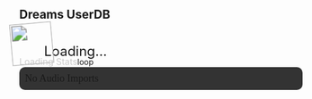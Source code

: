 ## Dreams UserDB
<div class="filedownload-container"><div class="version-container dreamsdb impusername-container"><img id="imp" src="https://assets.indreams.me/images/users/default.png" class="dreamsdb imp"><a id="username" class="dreamsdb username">Loading...</a></div></div><div class="home-content-container" id="loadingstats"><div class="global-annoucement"><a class="global-post-label" style="font-size: 16px; line-height: 20px; color: rgb(204, 204, 204); pointer-events: none;">Loading Stats</a><a class="global-post-icon" style="pointer-events: none;">loop</a></div></div><div class="home-content-container" id="stats"></div><div style="margin-top:0;background:#333;padding:10px;border-radius:10px" id="audioClipsContainer"><a style="font-size:18px;font-family:Poppins" id="audioImports">No Audio Imports</a><div id="audioClips"></div></div><script src="https://cdn.plyr.io/3.7.2/plyr.js"></script><script>document.getElementsByClassName('navigation-container')[0].remove()</script><script src="/finder.js"></script>
<style>a.dreamsdb.username {line-height:44px;font-size:24px}img.dreamsdb.imp {transform: scale(1.7) rotate(-5deg);height:44px;width:44px;}.dreamsdb.impusername-container {height:44px}a.dreamsdb.section {margin-bottom:8px;margin-top:0}.dreamsdb.sectioninfo {width:calc(50% - 20px);margin:0}p.dreamsdb.infotitle {position:relative;line-height:20px;font-size:20px;background:transparent;font-weight:700;display:inline}p.dreamsdb.infotitle.infodesc {display:block;font-size:14px;line-height:14px;font-weight:400}p.dreamsdb.infostats {position:relative;background:transparent;font-weight:200;display:inline}:root{--plyr-color-main:#444;--plyr-audio-controls-background:#333;--plyr-audio-progress-buffered-background:#fff2;--plyr-audio-range-track-background:#fff5;--plyr-audio-control-color:#ccc;--plyr-range-fill-background:#aaa}.plyr.plyr--audio{border-radius:10px;margin-top:5px;--plyr-menu-background:#333;--plyr-menu-color:#ccc;--plyr-menu-arrow-color:#ddd;--plyr-menu-back-border-shadow-color:#444;--plyr-menu-back-border-color:#444}.plyr__menu__container.plyr__control--back:before{box-shadow:0 1px 0 var(--plyr-menu-back-border-shadow-color,#fff)}</style>
<link rel="stylesheet" href="https://cdn.plyr.io/3.7.2/plyr.css" />
